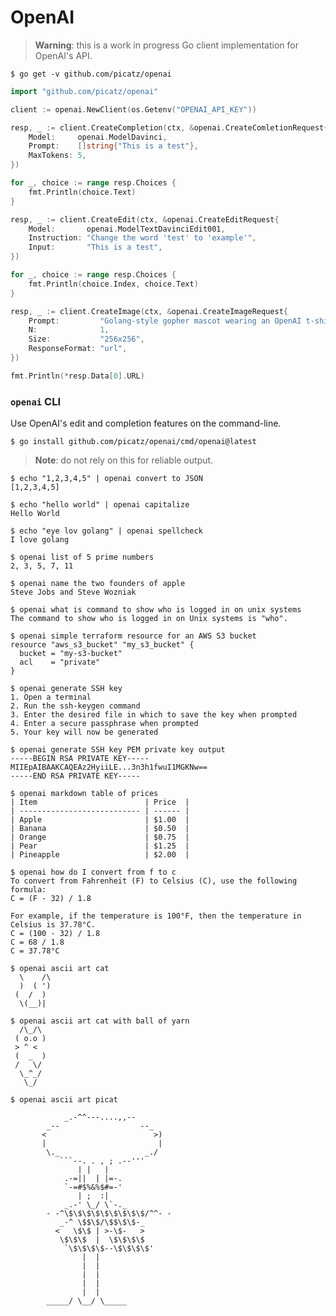 # OpenAI
 
> **Warning**: this is a work in progress Go client implementation for OpenAI's API.

```console
$ go get -v github.com/picatz/openai
```

```go
import "github.com/picatz/openai"

client := openai.NewClient(os.Getenv("OPENAI_API_KEY"))
```

```go
resp, _ := client.CreateCompletion(ctx, &openai.CreateComletionRequest{
	Model:     openai.ModelDavinci,
	Prompt:    []string{"This is a test"},
	MaxTokens: 5,
})

for _, choice := range resp.Choices {
    fmt.Println(choice.Text)
}
```

```go
resp, _ := client.CreateEdit(ctx, &openai.CreateEditRequest{
	Model:       openai.ModelTextDavinciEdit001,
	Instruction: "Change the word 'test' to 'example'",
	Input:       "This is a test",
})

for _, choice := range resp.Choices {
    fmt.Println(choice.Index, choice.Text)
}
```

```go
resp, _ := client.CreateImage(ctx, &openai.CreateImageRequest{
	Prompt:         "Golang-style gopher mascot wearing an OpenAI t-shirt",
	N:              1,
	Size:           "256x256",
	ResponseFormat: "url",
})

fmt.Println(*resp.Data[0].URL)
```

### `openai` CLI

Use OpenAI's edit and completion features on the command-line.

```console
$ go install github.com/picatz/openai/cmd/openai@latest
```

> **Note**: do not rely on this for reliable output.

```console
$ echo "1,2,3,4,5" | openai convert to JSON                  
[1,2,3,4,5]
```

```console
$ echo "hello world" | openai capitalize        
Hello World
```

```console
$ echo "eye lov golang" | openai spellcheck
I love golang
```

```console
$ openai list of 5 prime numbers
2, 3, 5, 7, 11
```

```console
$ openai name the two founders of apple          
Steve Jobs and Steve Wozniak
```

```console
$ openai what is command to show who is logged in on unix systems
The command to show who is logged in on Unix systems is "who".
```

```console
$ openai simple terraform resource for an AWS S3 bucket    
resource "aws_s3_bucket" "my_s3_bucket" {
  bucket = "my-s3-bucket"
  acl    = "private"
}
```

```console
$ openai generate SSH key                           
1. Open a terminal
2. Run the ssh-keygen command
3. Enter the desired file in which to save the key when prompted
4. Enter a secure passphrase when prompted
5. Your key will now be generated
```

```console
$ openai generate SSH key PEM private key output
-----BEGIN RSA PRIVATE KEY-----
MIIEpAIBAAKCAQEAz2HyiiLE...3n3h1fwuI1MGKNw==
-----END RSA PRIVATE KEY-----
```

```console
$ openai markdown table of prices                    
| Item                        | Price  |
| --------------------------- | ------ |
| Apple                       | $1.00  |
| Banana                      | $0.50  |
| Orange                      | $0.75  |
| Pear                        | $1.25  |
| Pineapple                   | $2.00  |
```

```console
$ openai how do I convert from f to c 
To convert from Fahrenheit (F) to Celsius (C), use the following formula:
C = (F - 32) / 1.8

For example, if the temperature is 100°F, then the temperature in Celsius is 37.78°C.
C = (100 - 32) / 1.8
C = 68 / 1.8
C = 37.78°C
```

```console
$ openai ascii art cat           
  \    /\
  )  ( ')
 (  /  )
  \(__)|
```

```console
$ openai ascii art cat with ball of yarn
  /\_/\
 ( o.o )
 > ^ <
 (  _  )
 /   \/
  \_^_/
   \_/
```

```console
$ openai ascii art picat
 
            _.-^^---....,,--
        _--                  --_
       <                        >)
       |                         |
        \._                   _./
           ```--. . , ; .--'''
               | |   |
            .-=||  | |=-.
            `-=#$%&%$#=-'
               | ;  :|
            _.-' \_/ \`-._
        - -^\$\$\$\$\$\$\$\$\$/^^- -
           _-^ \$$\$/\$$\$\$-_
          <   \$\$ | >-\$-   >
           \$\$\$  |  \$\$\$\$
            `\$\$\$\$--\$\$\$\$'
                |  |
                |  |
                |  |
                |  |
                |  |
        _____/ \__/ \_____
```
